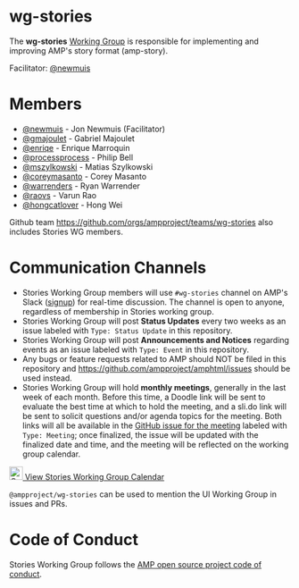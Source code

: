 # wg-stories
The **wg-stories** [Working Group](https://github.com/ampproject/meta/blob/master/GOVERNANCE.md#working-groups) is responsible for implementing and improving AMP's story format (amp-story).

Facilitator: [@newmuis](https://github.com/newmuis)

# Members
* [@newmuis](https://github.com/newmuis) - Jon Newmuis (Facilitator)
* [@gmajoulet](https://github.com/gmajoulet) - Gabriel Majoulet
* [@enriqe](https://github.com/enriqe) - Enrique Marroquin
* [@processprocess](https://github.com/processprocess) - Philip Bell
* [@mszylkowski](https://github.com/mszylkowski) - Matias Szylkowski
* [@coreymasanto](https://github.com/coreymasanto) - Corey Masanto
* [@warrenders](https://github.com/warrenders) - Ryan Warrender
* [@raovs](https://github.com/raovs) - Varun Rao
* [@hongcatlover](https://github.com/hongcatlover) - Hong Wei

Github team https://github.com/orgs/ampproject/teams/wg-stories also includes Stories WG members.

# Communication Channels
* Stories Working Group members will use `#wg-stories` channel on AMP's Slack ([signup](https://docs.google.com/forms/d/e/1FAIpQLSd83J2IZA6cdR6jPwABGsJE8YL4pkypAbKMGgUZZriU7Qu6Tg/viewform?fbzx=4406980310789882877)) for real-time discussion. The channel is open to anyone, regardless of membership in Stories working group.
* Stories Working Group will post **Status Updates** every two weeks as an issue labeled with `Type: Status Update` in this repository.
* Stories Working Group will post **Announcements and Notices** regarding events as an issue labeled with `Type: Event` in this repository.
* Any bugs or feature requests related to AMP should NOT be filed in this repository and https://github.com/ampproject/amphtml/issues should be used instead.
* Stories Working Group will hold **monthly meetings**, generally in the last week of each month.  Before this time, a Doodle link will be sent to evaluate the best time at which to hold the meeting, and a sli.do link will be sent to solicit questions and/or agenda topics for the meeting.  Both links will all be available in the [GitHub issue for the meeting](https://github.com/ampproject/wg-stories/labels/Type%3A%20Meeting) labeled with `Type: Meeting`; once finalized, the issue will be updated with the finalized date and time, and the meeting will be reflected on the working group calendar.

<a href="https://calendar.google.com/calendar/embed?src=amp.dev_1u3r62nini46cl2pf4c1kdiad8%40group.calendar.google.com" target="wg-stories-cal">
  <img src="https://calendar.google.com/googlecalendar/images/favicon_v2018_256.png" alt="Calendar icon" width="24" height="24">
  View Stories Working Group Calendar
</a>

`@ampproject/wg-stories` can be used to mention the UI Working Group in issues and PRs.

# Code of Conduct
Stories Working Group follows the [AMP open source project code of conduct](https://github.com/ampproject/meta/blob/master/CODE_OF_CONDUCT.md).
